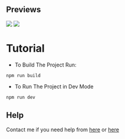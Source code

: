 ## Previews

<img src="https://cdn.discordapp.com/attachments/973297625791098880/978069200222445578/unknown.png">
<img src="https://cdn.discordapp.com/attachments/973297625791098880/978069306527076393/unknown.png">

# Tutorial

- To Build The Project Run:

```
npm run build
```

- To Run The Project in Dev Mode
```
npm run dev
```

## Help

Contact me if you need help from [here](https://lookup.guru/920364039568236565) or [here](https://lookup.guru/485776789277507585)
